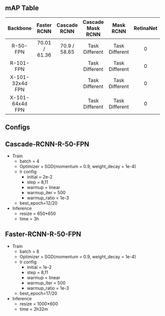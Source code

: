 ## mAP Table

|    Backbone     | Faster RCNN   | Cascade RCNN | Cascade Mask RCNN |   Mask RCNN    | RetinaNet |
| :-------------: | :-----------: | :----------: | :---------------: | :------------: | :-------: |
|    R-50-FPN     | 70.01 / 61.36 | 70.9 / 58.65 |  Task Different   | Task Different |     0     |
|    R-101-FPN    |               |              |  Task Different   | Task Different |     0     |
| X-101-32x4d FPN |               |              |  Task Different   | Task Different |     0     |
| X-101-64x4d FPN |               |              |  Task Different   | Task Different |     0     |

## Configs
## Cascade-RCNN-R-50-FPN
- Train
    - batch = 4
    - Optimizer = SGD(momentum = 0.9, weight_decay = 1e-4)
    - lr config
        - initial = 2e-2
        - step = 8,11
        - warmup = linear
        - warmup_iter = 500
        - warmup_ratio = 1e-3
    - best_epoch=12/20
- Inference
    - resize = 650*650
    - time = 3h

## Faster-RCNN-R-50-FPN
- Train
    - batch = 8
    - Optimizer = SGD(momentum = 0.9, weight_decay = 1e-4)
    - lr config
        - initial = 1e-2
        - step = 8,11
        - warmup = linear
        - warmup_iter = 500
        - warmup_ratio = 1e-3
    - best_epoch=17/20
- Inference
    - resize = 1000*600
    - time = 2h32m
